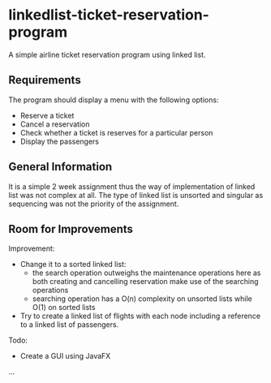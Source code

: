 # linkedlist-ticket-reservation-program

A simple airline ticket reservation program using linked list.

## Requirements

The program should display a menu with the following options:
-	Reserve a ticket
-	Cancel a reservation
-	Check whether a ticket is reserves for a particular person
-	Display the passengers

## General Information

It is a simple 2 week assignment thus the way of implementation of linked list was not complex at all. The type of linked list is unsorted and singular as 
sequencing was not the priority of the assignment. 

## Room for Improvements

Improvement:
- Change it to a sorted linked list:
  - the search operation outweighs the maintenance operations here as both creating and cancelling reservation make use of the searching operations
  - searching operation has a O(n) complexity on unsorted lists while O(1) on sorted lists
- Try to create a linked list of flights with each node including a reference to a linked list of passengers. 

Todo:
- Create a GUI using JavaFX 

...

